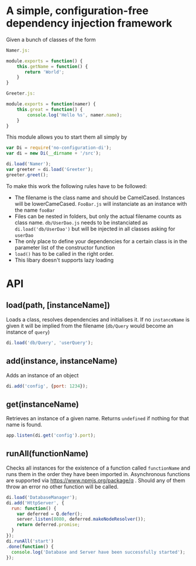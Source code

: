 A simple, configuration-free dependency injection framework
===========================================================

Given a bunch of classes of the form
```Javascript
Namer.js:

module.exports = function() {
    this.getName = function() {
       return 'World';
    }
}
```

```Javascript
Greeter.js:

module.exports = function(namer) {
    this.great = function() {
        console.log('Hello %s', namer.name);
    }
}
```

This module allows you to start them all simply by
```Javascript
var Di = require('no-configuration-di');
var di = new Di(__dirname + '/src');

di.load('Namer');
var greeter = di.load('Greeter');
greeter.greet();
```

To make this work the following rules have to be followed:
* The filename is the class name and should be CamelCased. Instances will be lowerCameCased. ```FooBar.js``` will instanciate as an instance with the name ```fooBar```
* Files can be nested in folders, but only the actual filename counts as class name. ```db/UserDao.js``` needs to be instanciated as ```di.load('db/UserDao')``` but will be injected in all classes asking for ```userDao```
* The only place to define your dependencies for a certain class is in the parameter list of the constructor function
* ```load()``` has to be called in the right order.
* This libary doesn't supports lazy loading

API
====

load(path, [instanceName])
----------------------
Loads a class, resolves dependencies and initialises it. If no ```instanceName``` is given it will be implied from the filename (```db/Query``` would become an instance of ```query```)
```Javascript
di.load('db/Query', 'userQuery');
```

add(instance, instanceName)
---------------------------------
Adds an instance of an object
```Javascript
di.add('config', {port: 1234});
```


get(instanceName)
-----------------------
Retrieves an instance of a given name. Returns ```undefined``` if nothing for that name is found.
```Javascript
app.listen(di.get('config').port);
```

runAll(functionName)
--------------------------
Checks all instances for the existence of a function called ```functionName``` and runs them in the order they have been imported in. Asynchronous functions are supported via https://www.npmjs.org/package/q . Should any of them throw an error no other function will be called.
```Javascript
di.load('DatabaseManager');
di.add('HttpServer', {
  run: function() {
    var deferred = Q.defer();
    server.listen(8080, deferred.makeNodeResolver());
    return deferred.promise;
  }
});
di.runAll('start')
.done(function() {
  console.log('Database and Server have been successfully started');
});
```
